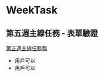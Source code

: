 # WeekTask
## 第五週主線任務 - 表單驗證

[第五週主線任務務](https://panyensu.github.io/WeekTask/Week_05/index.html)


- 用戶可以
- 用戶可以



